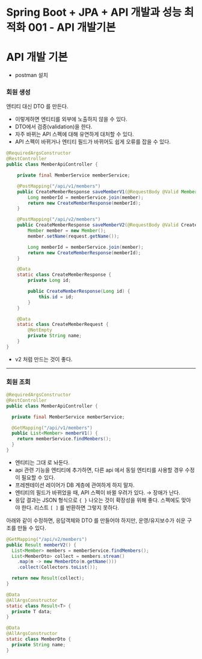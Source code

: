 # Spring Boot + JPA + API 개발과 성능 최적화 001 - API 개발기본



# API 개발 기본

* postman 설치



### 회원 생성

엔티티 대신 DTO 를 만든다.

* 이렇게하면 엔티티를 외부에 노출하지 않을 수 있다.
* DTO에서 검증(validation)을 한다.
* 자주 바뀌는 API 스펙에 대해 유연하게 대처할 수 있다.
* API 스펙이 바뀌거나 엔티티 필드가 바뀌어도 쉽게 오류를 잡을 수 있다.

```java
@RequiredArgsConstructor
@RestController
public class MemberApiController {

    private final MemberService memberService;

    @PostMapping("/api/v1/members")
    public CreateMemberResponse saveMemberV1(@RequestBody @Valid Member member) {
        Long memberId = memberService.join(member);
        return new CreateMemberResponse(memberId);
    }

    @PostMapping("/api/v2/members")
    public CreateMemberResponse saveMemberV2(@RequestBody @Valid CreateMemberRequest request) {
        Member member = new Member();
        member.setName(request.getName());

        Long memberId = memberService.join(member);
        return new CreateMemberResponse(memberId);
    }

    @Data
    static class CreateMemberResponse {
        private Long id;

        public CreateMemberResponse(Long id) {
            this.id = id;
        }
    }

    @Data
    static class CreateMemberRequest {
        @NotEmpty
        private String name;
    }
}
```

* v2 처럼 만드는 것이 좋다.



---

### 회원 조회



```java
@RequiredArgsConstructor
@RestController
public class MemberApiController {

  private final MemberService memberService;

  @GetMapping("/api/v1/members")
  public List<Member> memberV1() {
    return memberService.findMembers();
  }
}
```

* 엔티티는 그대 로 놔둔다.
* api 관련 기능을 엔티티에 추가하면, 다른 api 에서 동일 엔티티를 사용할 경우 수정이 필요할 수 있다.
* 프레젠테이션 레이어가 DB 계층에 관여하게 하지 말자.
* 엔티티의 필드가 바뀌었을 때, API 스펙이 바뀔 우려가 있다. → 장애가 난다.
* 응답 결과는 JSON 형식으로 `{ }` 나오는 것이 확장성을 위해 좋다. 스펙에도 맞아야 한다. 리스트 `[ ]` 를 반환하면 그렇지 못하다.



아래와 같이 수정하면, 응답객체와 DTO 를 만들어야 하지만, 운영/유지보수가 쉬운 구조를 만들 수 있다.

```java
@GetMapping("/api/v2/members")
public Result memberV2() {
  List<Member> members = memberService.findMembers();
  List<MemberDto> collect = members.stream()
    .map(m -> new MemberDto(m.getName()))
    .collect(Collectors.toList());

  return new Result(collect);
}

@Data
@AllArgsConstructor
static class Result<T> {
  private T data;
}

@Data
@AllArgsConstructor
static class MemberDto {
  private String name;
}
```

